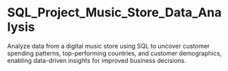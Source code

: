 # SQL_Project_Music_Store_Data_Analysis
Analyze data from a digital music store using SQL to uncover customer spending patterns, top-performing countries, and customer demographics, enabling data-driven insights for improved business decisions.
